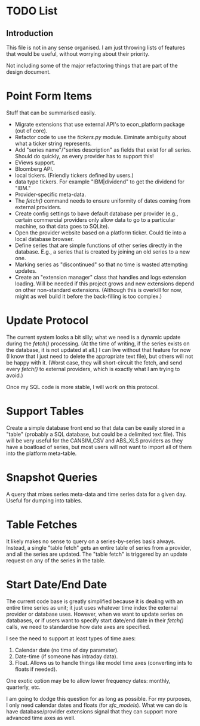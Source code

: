 # TODO List

## Introduction

This file is not in any sense organised. I am just throwing lists of features
that would be useful, without worrying about their priority.

Not including some of the major refactoring things that are part of the design 
document.

# Point Form Items

Stuff that can be summarised easily.

- Migrate extensions that use external API's to econ_platform package (out of core).
- Refactor code to use the *tickers.py* module. Eiminate ambiguity about what a ticker
string represents.
- Add "series name"/"series description" as fields that exist for all series. 
Should do quickly, as every provider has to support this!
- EViews support.
- Bloomberg API.
- local tickers. (Friendly tickers defined by users.)
- data type tickers. For example "IBM|dividend" to get the dividend for "IBM."
- Provider-specific meta-data.
- The *fetch()* command needs to ensure uniformity of dates coming from external
providers. 
- Create config settings to bave default database per provider (e.g., certain commercial providers 
only allow data to go to a particular machine, so that data goes to SQLite).
- Open the provider website based on a platform ticker. Could tie into a local database browser.
- Define series that are simple functions of other series directly in the database. E.g., a series
that is created by joining an old series to a new one.
- Marking series as "discontinued" so that no time is wasted attempting updates.
- Create an "extension manager" class that handles and logs extension loading.
Will be needed if this project grows and new extensions depend on other non-standard
extensions. (Although this is overkill for now, might as well build it before
the back-filling is too complex.)

# Update Protocol

The current system looks a bit silly; what we need is a dynamic update during
the *fetch()* processing. (At the time of writing, if the series exists on the 
database, it is not updated at all.) I can live without that feature for now
(I know that I just need to delete the appropriate text file), but others will 
not be happy with it. (Worst case, they will short-circuit the fetch, and send
every *fetch()* to external providers, which is exactly what I am trying to avoid.)

Once my SQL code is more stable, I will work on this protocol.

# Support Tables

Create a simple database front end so that data can be easily stored in a "table"
(probably a SQL database, but could be a delimited text file). This will be very useful
for the CANSIM_CSV and ABS_XLS providers as they have a boatload of series, but most
users will not want to import all of them into the platform meta-table.

# Snapshot Queries

A query that mixes series meta-data and time series data for a given day. Useful
for dumping into tables.

# Table Fetches

It likely makes no sense to query on a series-by-series basis always. Instead, a 
single "table fetch" gets an entire table of series from a provider, and all the series
are updated. The "table fetch" is triggered by an update request on any of the
series in the table.

# Start Date/End Date

The current code base is greatly simplified because it is dealing with an entire
time series as unit; it just uses whatever time index the external provider or
database uses. However, when we want to update series on databases, or if users
want to specify start date/end date in their *fetch()* calls, we need to 
standardise how date axes are specified. 

I see the need to support at least types of time axes:

1. Calendar date (no time of day parameter).
2. Date-time (if someone has intraday data).
3. Float. Allows us to handle things like model time axes (converting ints to floats
   if needed).
   
One exotic option may be to allow lower frequency dates: monthly, quarterly, etc.

I am going to dodge this question for as long as possible. For my purposes, I only need
calendar dates and floats (for *sfc_models*). What we can do is have database/provider
extensions signal that they can support more advanced time axes as well.
